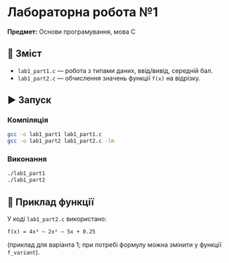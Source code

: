 # Лабораторна робота №1  
**Предмет:** Основи програмування, мова С  

## 📌 Зміст
- `lab1_part1.c` — робота з типами даних, ввід/вивід, середній бал.
- `lab1_part2.c` — обчислення значень функції `f(x)` на відрізку.

## ▶️ Запуск
### Компіляція
```bash
gcc -o lab1_part1 lab1_part1.c
gcc -o lab1_part2 lab1_part2.c -lm
```

### Виконання
```bash
./lab1_part1
./lab1_part2
```

## 📝 Приклад функції
У коді `lab1_part2.c` використано:
```
f(x) = 4x³ – 2x² – 5x + 0.25
```
(приклад для варіанта 1; при потребі формулу можна змінити у функції `f_variant`).